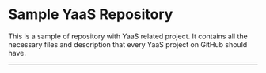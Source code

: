 # Sample YaaS Repository

This is a sample of repository with YaaS related project. It contains all the necessary files and description that every YaaS project on GitHub should have.

---
